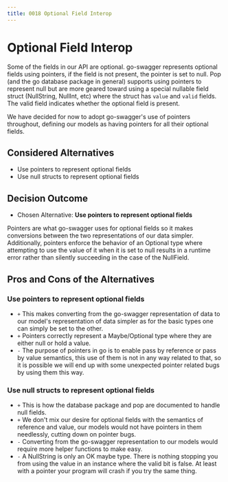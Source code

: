 ```yaml
---
title: 0018 Optional Field Interop
---
```

# Optional Field Interop

Some of the fields in our API are optional. go-swagger represents optional fields using pointers, if the field is not present, the pointer is set to null. Pop (and the go database package in general) supports using pointers to represent null but are more geared toward using a special nullable field struct (NullString, NullInt, etc) where the struct has `value` and `valid` fields. The valid field indicates whether the optional field is present.

We have decided for now to adopt go-swagger's use of pointers throughout, defining our models as having pointers for all their optional fields.

## Considered Alternatives

* Use pointers to represent optional fields
* Use null structs to represent optional fields

## Decision Outcome

* Chosen Alternative: **Use pointers to represent optional fields**

Pointers are what go-swagger uses for optional fields so it makes conversions between the two representations of our data simpler. Additionally, pointers enforce the behavior of an Optional type where attempting to use the value of it when it is set to null results in a runtime error rather than silently succeeding in the case of the NullField.

## Pros and Cons of the Alternatives

### Use pointers to represent optional fields

* `+` This makes converting from the go-swagger representation of data to our model's representation of data simpler as for the basic types one can simply be set to the other.
* `+` Pointers correctly represent a Maybe/Optional type where they are either null or hold a value.
* `-` The purpose of pointers in go is to enable pass by reference or pass by value semantics, this use of them is not in any way related to that, so it is possible we will end up with some unexpected pointer related bugs by using them this way.

### Use null structs to represent optional fields

* `+` This is how the database package and pop are documented to handle null fields.
* `+` We don't mix our desire for optional fields with the semantics of reference and value, our models would not have pointers in them needlessly, cutting down on pointer bugs.
* `-` Converting from the go-swagger representation to our models would require more helper functions to make easy.
* `-` A NullString is only an OK maybe type. There is nothing stopping you from using the value in an instance where the valid bit is false. At least with a pointer your program will crash if you try the same thing.
